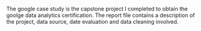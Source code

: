 The google case study is the capstone project I completed to obtain the goolge data analytics certification. The report file contains a description of the project, data source, date evaluation and data cleaning involved.
